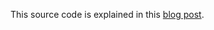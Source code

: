 This source code is explained in this [blog post](https://medium.com/@maydin/nested-viewpager-in-bottomnavigationview-a384b7068e92#.nuymjnuyo).
